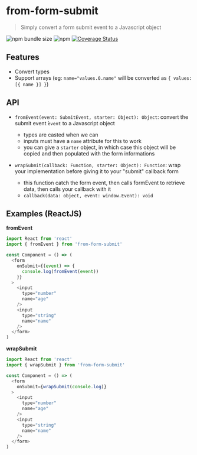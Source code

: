 # from-form-submit
> Simply convert a form submit event to a Javascript object

![npm bundle size](https://img.shields.io/bundlephobia/minzip/from-form-submit) ![npm](https://img.shields.io/npm/v/from-form-submit) [![Coverage Status](https://coveralls.io/repos/github/fabienjuif/from-form-submit/badge.svg)](https://coveralls.io/github/fabienjuif/from-form-submit)

## Features
- Convert types
- Support arrays (eg: `name="values.0.name"` will be converted as `{ values: [{ name }] }`)

## API
- `fromEvent(event: SubmitEvent, starter: Object): Object`: convert the submit event ̀`event` to a Javascript object
  * types are casted when we can
  * inputs must have a `name` attribute for this to work
  * you can give a `starter` object, in which case this object will be copied and then populated with the form informations

- `wrapSubmit(callback: Function, starter: Object): Function`: wrap your implementation before giving it to your "submit" callback form
  * this function catch the form event, then calls ̀formEvent to retrieve data, then calls your callback with it
  * `callback(data: object, event: window.Event): void`

## Examples (ReactJS)
**fromEvent**
```js
import React from 'react'
import { fromEvent } from 'from-form-submit'

const Component = () => (
  <form
    onSubmit={(event) => {
      console.log(fromEvent(event))
    }}
  >
    <input
      type="number"
      name="age"
    />
    <input
      type="string"
      name="name"
    />
  </form>
)
```

**wrapSubmit**
```js
import React from 'react'
import { wrapSubmit } from 'from-form-submit'

const Component = () => (
  <form
    onSubmit={wrapSubmit(console.log)}
  >
    <input
      type="number"
      name="age"
    />
    <input
      type="string"
      name="name"
    />
  </form>
)
```
